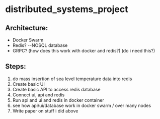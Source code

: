 # distributed_systems_project

## Architecture:
* Docker Swarm
* Redis? --NOSQL database
* GRPC? (how does this work with docker and redis?) (do i need this?)

## Steps:
1. do mass insertion of sea level temperature data into redis
2. Create basic UI
3. Create basic API to access redis database
4. Connect ui, api and redis
5. Run api and ui and redis in docker container
6. see how api/ui/database work in docker swarm / over many nodes
7. Write paper on stuff i did above
